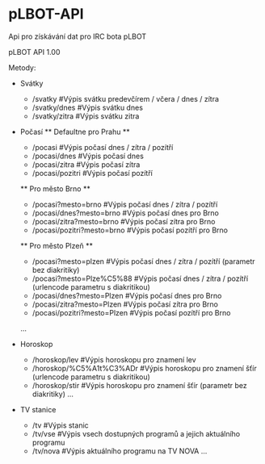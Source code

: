 # pLBOT-API
Api pro získávání dat pro IRC bota pLBOT

pLBOT API 1.00

Metody:

* Svátky
    - <apiurl>/svatky    #Výpis svátku predevčírem / včera / dnes / zítra
    - <apiurl>/svatky/dnes    #Výpis svátku dnes
    - <apiurl>/svatky/zitra    #Výpis svátku zitra


* Počasí
    ** Defaultne pro Prahu **
    - <apiurl>/pocasi    #Výpis počasí dnes / zítra / pozítří
    - <apiurl>/pocasi/dnes    #Výpis počasí dnes
    - <apiurl>/pocasi/zitra    #Výpis počasí zítra
    - <apiurl>/pocasi/pozitri    #Výpis počasí pozítří
    
    ** Pro město Brno **
    - <apiurl>/pocasi?mesto=brno    #Výpis počasí dnes / zítra / pozítří
    - <apiurl>/pocasi/dnes?mesto=brno    #Výpis počasí dnes pro Brno
    - <apiurl>/pocasi/zitra?mesto=brno    #Výpis počasí zítra pro Brno
    - <apiurl>/pocasi/pozitri?mesto=brno    #Výpis počasí pozítří pro Brno

    ** Pro město Plzeň **
    - <apiurl>/pocasi?mesto=plzen    #Výpis počasí dnes / zítra / pozítří (parametr bez diakritiky)
    - <apiurl>/pocasi?mesto=Plze%C5%88    #Výpis počasí dnes / zítra / pozítří (urlencode parametru s diakritikou)
    - <apiurl>/pocasi/dnes?mesto=Plzen    #Výpis počasí dnes pro Brno
    - <apiurl>/pocasi/zitra?mesto=Plzen    #Výpis počasí zítra pro Brno
    - <apiurl>/pocasi/pozitri?mesto=Plzen    #Výpis počasí pozítří pro Brno
    
    ...

* Horoskop
    - <apiurl>/horoskop/lev    #Výpis horoskopu pro znamení lev
    - <apiurl>/horoskop/%C5%A1t%C3%ADr    #Výpis horoskopu pro znamení šťír (urlencode parametru s diakritikou)
    - <apiurl>/horoskop/stir    #Výpis horoskopu pro znamení šťír (parametr bez diakritiky)
    ...

    
* TV stanice
    - <apiurl>/tv    #Výpis stanic
    - <apiurl>/tv/vse    #Výpis vsech dostupných programů a jejich aktuálního programu
    - <apiurl>/tv/nova   #Výpis aktuálního programu na TV NOVA
    ...
